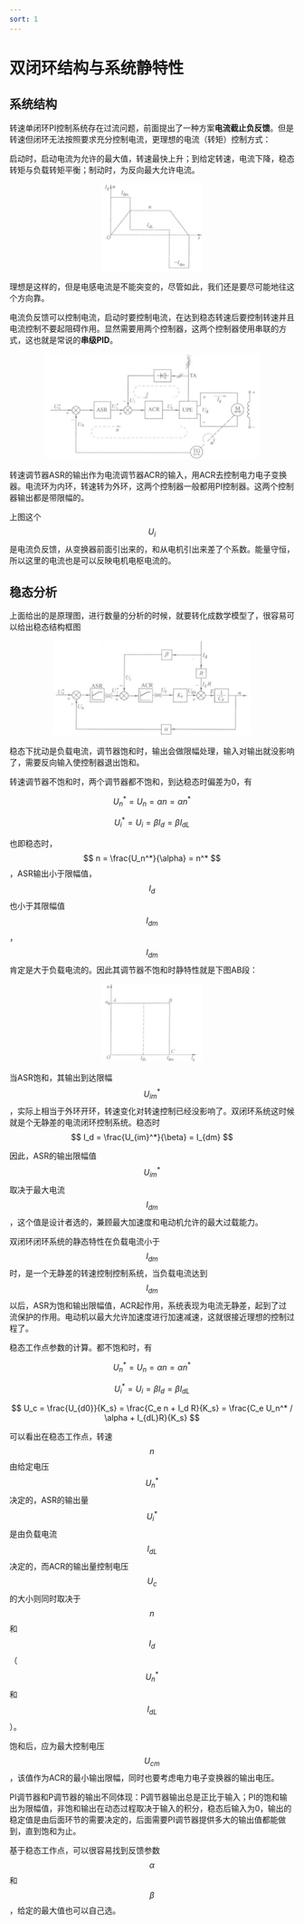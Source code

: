 ```yaml
---
sort: 1
---
```

# 双闭环结构与系统静特性


## 系统结构

转速单闭环PI控制系统存在过流问题，前面提出了一种方案**电流截止负反馈**。但是转速但闭环无法按照要求充分控制电流，更理想的电流（转矩）控制方式：

启动时，启动电流为允许的最大值，转速最快上升；到给定转速，电流下降，稳态转矩与负载转矩平衡；制动时，为反向最大允许电流。

<center>
    <img src="./images/理想过度.jpg" width=180 />
</center>

理想是这样的，但是电感电流是不能突变的，尽管如此，我们还是要尽可能地往这个方向靠。

电流负反馈可以控制电流，启动时要控制电流，在达到稳态转速后要控制转速并且电流控制不要起阻碍作用。显然需要用两个控制器，这两个控制器使用串联的方式，这也就是常说的**串级PID**。

<center>
    <img src="./images/双闭环原理图.jpg" width=380 />
</center>

转速调节器ASR的输出作为电流调节器ACR的输入，用ACR去控制电力电子变换器。电流环为内环，转速转为外环，这两个控制器一般都用PI控制器。这两个控制器输出都是带限幅的。

上图这个$$ U_i $$是电流负反馈，从变换器前面引出来的，和从电机引出来差了个系数。能量守恒，所以这里的电流也是可以反映电机电枢电流的。

## 稳态分析

上面给出的是原理图，进行数量的分析的时候，就要转化成数学模型了，很容易可以给出稳态结构框图

<center>
    <img src="./images/双闭环框图.jpg" width=350 />
</center>

稳态下扰动是负载电流，调节器饱和时，输出会做限幅处理，输入对输出就没影响了，需要反向输入使控制器退出饱和。

转速调节器不饱和时，两个调节器都不饱和，到达稳态时偏差为0，有

$$ U_n^* = U_n = \alpha n = \alpha n^* $$

$$ U_i^* = U_i = \beta I_d = \beta I_{dL} $$

也即稳态时，$$ n = \frac{U_n^*}{\alpha} = n^* $$，ASR输出小于限幅值，$$ I_d $$也小于其限幅值$$ I_{dm} $$，$$ I_{dm} $$肯定是大于负载电流的。因此其调节器不饱和时静特性就是下图AB段：

<center>
    <img src="./images/不饱和静特性.jpg" width=180 />
</center>

当ASR饱和，其输出到达限幅$$ U_{im}^* $$，实际上相当于外环开环，转速变化对转速控制已经没影响了。双闭环系统这时候就是个无静差的电流闭环控制系统。稳态时$$ I_d = \frac{U_{im}^*}{\beta} = I_{dm} $$

因此，ASR的输出限幅值$$ U_{im}^* $$取决于最大电流$$ I_{dm} $$，这个值是设计者选的，兼顾最大加速度和电动机允许的最大过载能力。


双闭环闭环系统的静态特性在负载电流小于$$ I_{dm} $$时，是一个无静差的转速控制控制系统，当负载电流达到$$ I_{dm} $$以后，ASR为饱和输出限幅值，ACR起作用，系统表现为电流无静差，起到了过流保护的作用。电动机以最大允许加速度进行加速减速，这就很接近理想的控制过程了。

稳态工作点参数的计算。都不饱和时，有

$$ U_n^* = U_n = \alpha n = \alpha n^* $$

$$ U_i^* = U_i = \beta I_d = \beta I_{dL} $$

$$ U_c = \frac{U_{d0}}{K_s} = \frac{C_e n + I_d R}{K_s} = \frac{C_e U_n^* / \alpha + I_{dL}R}{K_s} $$

可以看出在稳态工作点，转速$$ n $$由给定电压$$ U_n^* $$决定的，ASR的输出量$$ U_i^* $$是由负载电流$$ I_{dL} $$决定的，而ACR的输出量控制电压$$ U_c $$的大小则同时取决于$$ n $$和$$ I_d $$（$$ U_n^* $$和$$ I_{dL} $$）。

饱和后，应为最大控制电压$$ U_{cm} $$，该值作为ACR的最小输出限幅，同时也要考虑电力电子变换器的输出电压。

PI调节器和P调节器的输出不同体现：P调节器输出总是正比于输入；PI的饱和输出为限幅值，非饱和输出在动态过程取决于输入的积分，稳态后输入为0，输出的稳定值是由后面环节的需要决定的，后面需要PI调节器提供多大的输出值都能做到，直到饱和为止。

基于稳态工作点，可以很容易找到反馈参数$$ \alpha $$和$$ \beta $$，给定的最大值也可以自己选。



